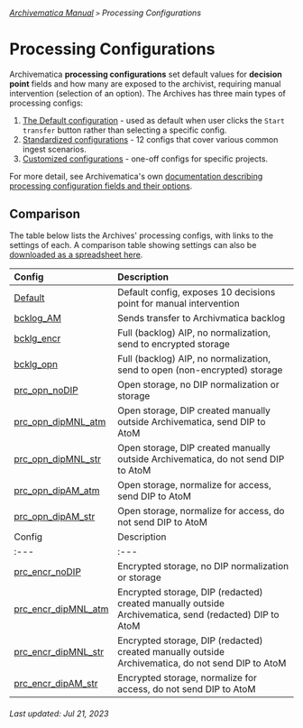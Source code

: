 ###### [Archivematica Manual](../README.md) `>` Processing Configurations

# Processing Configurations
Archivematica **processing configurations** set default values for **decision point** fields and how many are exposed to the archivist, requiring manual intervention (selection of an option). The Archives has three main types of processing configs:
1. [The Default configuration](default-config.md) - used as default when user clicks the `Start transfer` button rather than selecting a specific config.
1. [Standardized configurations](standardized-configs.md) - 12 configs that cover various common ingest scenarios.
1. [Customized configurations](customized-configs.md) - one-off configs for specific projects.

For more detail, see Archivematica's own [documentation describing processing configuration fields and their options](https://www.archivematica.org/en/docs/archivematica-1.14/user-manual/administer/dashboard-admin/#dashboard-processing).

## Comparison
The table below lists the Archives' processing configs, with links to the settings of each. A comparison table showing settings can also be [downloaded as a spreadsheet here](../downloads/processing-configs-compared.xlsx).

| Config | Description |
|:---	   |:---         |
| [Default](default.md) | Default config, exposes 10 decisions point for manual intervention |
| [bcklog_AM](bcklg-am.md) | Sends transfer to Archivmatica backlog |
| [bcklg_encr](bcklg-encr.md) | Full (backlog) AIP, no normalization, send to encrypted storage |
| [bcklg_opn](bcklg-opn.md) | Full (backlog) AIP, no normalization, send to open (non-encrypted) storage |
| [prc_opn_noDIP](prc-opn-nodip.md) | Open storage, no DIP normalization or storage |
| [prc_opn_dipMNL_atm](prc-opn-dipmnl-atm.md) | Open storage, DIP created manually outside Archivematica, send DIP to AtoM |
| [prc_opn_dipMNL_str](prc-opn-dipmnl-str.md) | Open storage, DIP created manually outside Archivematica, do not send DIP to AtoM |
| [prc_opn_dipAM_atm](prc-opn-dipam-atm.md) | Open storage, normalize for access, send DIP to AtoM |
| [prc_opn_dipAM_str](prc-opn-dipam-str.md) | Open storage, normalize for access, do not send DIP to AtoM |
| Config | Description |
|:---	   |:---         |
| [prc_encr_noDIP](prc-encr-nodip.md) | Encrypted storage, no DIP normalization or storage |
| [prc_encr_dipMNL_atm](prc-encr-dipmnl-atm.md) | Encrypted storage, DIP (redacted) created manually outside Archivematica, send (redacted) DIP to AtoM |
| [prc_encr_dipMNL_str](prc-encr-dipmnl-str) | Encrypted storage, DIP (redacted) created manually outside Archivematica, do not send DIP to AtoM |
| [prc_encr_dipAM_str](prc-encr-dipam-str.md) | Encrypted storage, normalize for access, do not send DIP to AtoM |

###### Last updated: Jul 21, 2023
